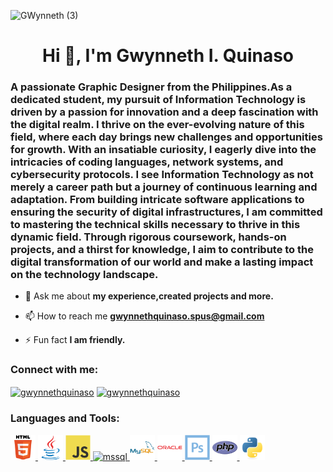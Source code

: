 ![GWynneth (3)](https://github.com/GwynnethQuinaso/GwynnethQuinaso/assets/142654020/505b47ba-2550-46b5-824e-acec5e69aafc)


<h1 align="center">Hi 👋, I'm Gwynneth I. Quinaso</h1>

<h3>A passionate Graphic Designer from the Philippines.As a dedicated student, my pursuit of Information Technology is driven by a passion for innovation and a deep fascination with the digital realm. I thrive on the ever-evolving nature of this field, where each day brings new challenges and opportunities for growth. With an insatiable curiosity, I eagerly dive into the intricacies of coding languages, network systems, and cybersecurity protocols. I see Information Technology as not merely a career path but a journey of continuous learning and adaptation. From building intricate software applications to ensuring the security of digital infrastructures, I am committed to mastering the technical skills necessary to thrive in this dynamic field. Through rigorous coursework, hands-on projects, and a thirst for knowledge, I aim to contribute to the digital transformation of our world and make a lasting impact on the technology landscape.</h3>

- 💬 Ask me about **my experience,created projects and more.**

- 📫 How to reach me **gwynnethquinaso.spus@gmail.com**

- ⚡ Fun fact **I am friendly.**

<h3 align="left">Connect with me:</h3>
<p align="left">
<a href="https://fb.com/gwynnethquinaso" target="blank"><img align="center" src="https://raw.githubusercontent.com/rahuldkjain/github-profile-readme-generator/master/src/images/icons/Social/facebook.svg" alt="gwynnethquinaso" height="30" width="40" /></a>
<a href="https://instagram.com/gwynnethquinaso" target="blank"><img align="center" src="https://raw.githubusercontent.com/rahuldkjain/github-profile-readme-generator/master/src/images/icons/Social/instagram.svg" alt="gwynnethquinaso" height="30" width="40" /></a>
</p>

<h3 align="left">Languages and Tools:</h3>
<p align="left"> <a href="https://www.w3.org/html/" target="_blank" rel="noreferrer"> <img src="https://raw.githubusercontent.com/devicons/devicon/master/icons/html5/html5-original-wordmark.svg" alt="html5" width="40" height="40"/> </a> <a href="https://www.java.com" target="_blank" rel="noreferrer"> <img src="https://raw.githubusercontent.com/devicons/devicon/master/icons/java/java-original.svg" alt="java" width="40" height="40"/> </a> <a href="https://developer.mozilla.org/en-US/docs/Web/JavaScript" target="_blank" rel="noreferrer"> <img src="https://raw.githubusercontent.com/devicons/devicon/master/icons/javascript/javascript-original.svg" alt="javascript" width="40" height="40"/> </a> <a href="https://www.microsoft.com/en-us/sql-server" target="_blank" rel="noreferrer"> <img src="https://www.svgrepo.com/show/303229/microsoft-sql-server-logo.svg" alt="mssql" width="40" height="40"/> </a> <a href="https://www.mysql.com/" target="_blank" rel="noreferrer"> <img src="https://raw.githubusercontent.com/devicons/devicon/master/icons/mysql/mysql-original-wordmark.svg" alt="mysql" width="40" height="40"/> </a> <a href="https://www.oracle.com/" target="_blank" rel="noreferrer"> <img src="https://raw.githubusercontent.com/devicons/devicon/master/icons/oracle/oracle-original.svg" alt="oracle" width="40" height="40"/> </a> <a href="https://www.photoshop.com/en" target="_blank" rel="noreferrer"> <img src="https://raw.githubusercontent.com/devicons/devicon/master/icons/photoshop/photoshop-line.svg" alt="photoshop" width="40" height="40"/> </a> <a href="https://www.php.net" target="_blank" rel="noreferrer"> <img src="https://raw.githubusercontent.com/devicons/devicon/master/icons/php/php-original.svg" alt="php" width="40" height="40"/> </a> <a href="https://www.python.org" target="_blank" rel="noreferrer"> <img src="https://raw.githubusercontent.com/devicons/devicon/master/icons/python/python-original.svg" alt="python" width="40" height="40"/> </a> </p>



